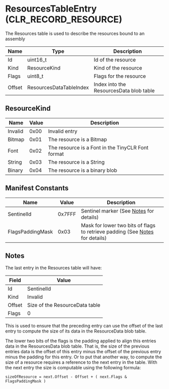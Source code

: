 # ResourcesTableEntry (CLR_RECORD_RESOURCE)

The Resources table is used to describe the resources bound to an assembly

| Name          | Type                 | Description  
|---------------|----------------------|------------  
| Id            | uint16_t             | Id of the resource
| Kind          | ResourceKind         | Kind of the resource
| Flags         | uint8_t              | Flags for the resource
| Offset        | ResourcesDataTableIndex | Index into the ResourcesData blob table

## ResourceKind

| Name    | Value | Description
|---------|------|-----
| Invalid | 0x00 | Invalid entry
| Bitmap  | 0x01 | The resource is a Bitmap
| Font    | 0x02 | The resource is a Font in the TinyCLR Font format
| String  | 0x03 | The resource is a String
| Binary  | 0x04 | The resource is a binary blob

## Manifest Constants

| Name       | Value  | Description
|------------|--------|-----
| SentinelId | 0x7FFF | Sentinel marker (See [Notes](#Notes) for details)
| FlagsPaddingMask | 0x03 | Mask for lower two bits of flags to retrieve padding (See [Notes](#Notes) for details)

## Notes

The last entry in the Resources table will have:

| Field  | Value
|--------|-------
| Id     | SentinelId
| Kind   | Invalid
| Offset | Size of the ResourceData table
| Flags  | 0

This is used to ensure that the preceding entry can use the offset of the last entry
to compute the size of its data in the ResourceData blob table.

The lower two bits of the flags is the padding applied to align this entries data in
the ResourcesData blob table. That is, the size of the previous entries data is the
offset of this entry minus the offset of the previous entry minus the padding for this
entry. Or to put that another way, to compute the size of a resource requires a reference
to the next entry in the table. With the next entry the size is computable using the
following formula:

`sizeOfResource = next.Offset - Offset + ( next.Flags & FlagsPaddingMask )`
